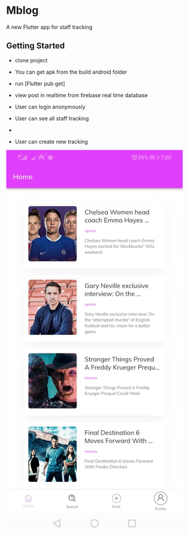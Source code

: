 # Mblog

A new Flutter app for staff  tracking

## Getting Started

- clone project 
- You can get apk from the build android folder
- run [Flutter pub get]
- view post in realtime from firebase real time database
-  User can login anonymously
 
- User can see all staff tracking
-

- User can create new tracking


![alt text](https://raw.githubusercontent.com/leadpresence/Mblog/a37dfa145646f021bd72594c8eb85ffb4b56a0db/WhatsApp%20Image%202022-09-28%20at%201.01.53%20AM.jpeg)

